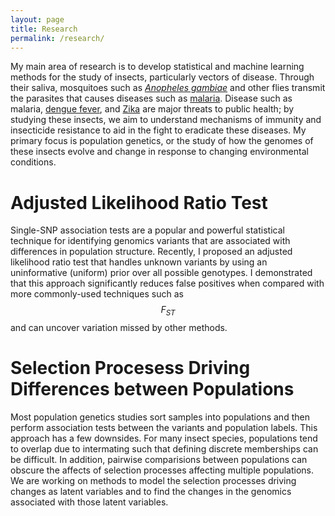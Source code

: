 ```yaml
---
layout: page
title: Research
permalink: /research/
---
```


My main area of research is to develop statistical and machine learning methods for the study of insects, particularly vectors of disease.  Through their saliva, mosquitoes such as *[Anopheles gambiae](https://en.wikipedia.org/wiki/Anopheles_gambiae)* and other flies transmit the parasites that causes diseases such as [malaria](https://en.wikipedia.org/wiki/Malaria). Disease such as malaria, [dengue fever](https://en.wikipedia.org/wiki/Dengue_fever), and [Zika](https://en.wikipedia.org/wiki/Zika_fever) are major threats to public health; by studying these insects, we aim to understand mechanisms of immunity and insecticide resistance to aid in the fight to eradicate these diseases.  My primary focus is population genetics, or the study of how the genomes of these insects evolve and change in response to changing environmental conditions.

Adjusted Likelihood Ratio Test
==============================
Single-SNP association tests are a popular and powerful statistical technique for identifying genomics variants that are associated with differences in population structure.  Recently, I proposed an adjusted likelihood ratio test that handles unknown variants by using an uninformative (uniform) prior over all possible genotypes.  I demonstrated that this approach significantly reduces false positives when compared with more commonly-used techniques such as $$F_{ST}$$ and can uncover variation missed by other methods.


Selection Procesess Driving Differences between Populations
===========================================================
Most population genetics studies sort samples into populations and then perform association tests between the variants and population labels.  This approach has a few downsides. For many insect species, populations tend to overlap due to intermating such that defining discrete memberships can be difficult.  In addition, pairwise comparisions between populations can obscure the affects of selection processes affecting multiple populations.  We are working on methods to model the selection processes driving changes as latent variables and to find the changes in the genomics associated with those latent variables.

